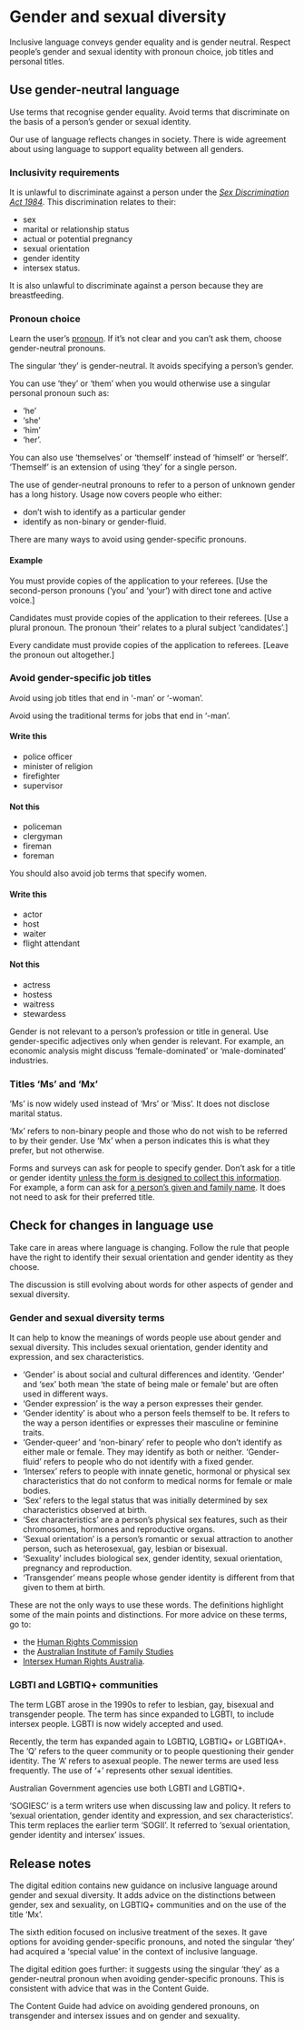 Gender and sexual diversity
===========================

Inclusive language conveys gender equality and is gender neutral. Respect people’s gender and sexual identity with pronoun choice, job titles and personal titles.

Use gender-neutral language
---------------------------

Use terms that recognise gender equality. Avoid terms that discriminate on the basis of a person’s gender or sexual identity.

Our use of language reflects changes in society. There is wide agreement about using language to support equality between all genders.

### Inclusivity requirements

It is unlawful to discriminate against a person under the [_Sex Discrimination Act 1984_](https://www.legislation.gov.au/Series/C2004A02868). This discrimination relates to their:

*   sex
*   marital or relationship status
*   actual or potential pregnancy
*   sexual orientation
*   gender identity
*   intersex status.

It is also unlawful to discriminate against a person because they are breastfeeding.

### Pronoun choice

Learn the user’s [pronoun](/node/131). If it’s not clear and you can’t ask them, choose gender-neutral pronouns.

The singular ‘they’ is gender-neutral. It avoids specifying a person’s gender.

You can use ‘they’ or ‘them’ when you would otherwise use a singular personal pronoun such as:

*   ‘he’
*   ‘she’
*   ‘him’
*   ‘her’.

You can also use ‘themselves’ or ‘themself’ instead of ‘himself’ or ‘herself’. ‘Themself’ is an extension of using ‘they’ for a single person.

The use of gender-neutral pronouns to refer to a person of unknown gender has a long history. Usage now covers people who either:

*   don’t wish to identify as a particular gender
*   identify as non-binary or gender-fluid.

There are many ways to avoid using gender-specific pronouns.

#### Example

You must provide copies of the application to your referees. \[Use the second-person pronouns (‘you’ and ‘your’) with direct tone and active voice.\]

Candidates must provide copies of the application to their referees. \[Use a plural pronoun. The pronoun ‘their’ relates to a plural subject ‘candidates’.\]

Every candidate must provide copies of the application to referees. \[Leave the pronoun out altogether.\]

### Avoid gender-specific job titles

Avoid using job titles that end in ‘-man’ or ‘-woman’.

Avoid using the traditional terms for jobs that end in ‘-man’.

#### Write this

*   police officer
*   minister of religion
*   firefighter
*   supervisor

#### Not this

*   policeman
*   clergyman
*   fireman
*   foreman

You should also avoid job terms that specify women.

#### Write this

*   actor
*   host
*   waiter
*   flight attendant

#### Not this

*   actress
*   hostess
*   waitress
*   stewardess

Gender is not relevant to a person’s profession or title in general. Use gender-specific adjectives only when gender is relevant. For example, an economic analysis might discuss ‘female-dominated’ or ‘male-dominated’ industries.

### Titles ‘Ms’ and ‘Mx’

‘Ms’ is now widely used instead of ‘Mrs’ or ‘Miss’. It does not disclose marital status.

‘Mx’ refers to non-binary people and those who do not wish to be referred to by their gender. Use ‘Mx’ when a person indicates this is what they prefer, but not otherwise.

Forms and surveys can ask for people to specify gender. Don’t ask for a title or gender identity [unless the form is designed to collect this information](/node/177). For example, a form can ask for [a person’s given and family name](/node/59). It does not need to ask for their preferred title.

Check for changes in language use
---------------------------------

Take care in areas where language is changing. Follow the rule that people have the right to identify their sexual orientation and gender identity as they choose.

The discussion is still evolving about words for other aspects of gender and sexual diversity.

### Gender and sexual diversity terms

It can help to know the meanings of words people use about gender and sexual diversity. This includes sexual orientation, gender identity and expression, and sex characteristics.

*   ‘Gender’ is about social and cultural differences and identity. ‘Gender’ and ‘sex’ both mean ‘the state of being male or female’ but are often used in different ways.
*   ‘Gender expression’ is the way a person expresses their gender.
*   ‘Gender identity’ is about who a person feels themself to be. It refers to the way a person identifies or expresses their masculine or feminine traits.
*   ‘Gender-queer’ and ‘non-binary’ refer to people who don’t identify as either male or female. They may identify as both or neither. ‘Gender-fluid’ refers to people who do not identify with a fixed gender.
*   ‘Intersex’ refers to people with innate genetic, hormonal or physical sex characteristics that do not conform to medical norms for female or male bodies.
*   ‘Sex’ refers to the legal status that was initially determined by sex characteristics observed at birth.
*   ‘Sex characteristics’ are a person’s physical sex features, such as their chromosomes, hormones and reproductive organs.
*   ‘Sexual orientation’ is a person’s romantic or sexual attraction to another person, such as heterosexual, gay, lesbian or bisexual.
*   ‘Sexuality’ includes biological sex, gender identity, sexual orientation, pregnancy and reproduction.
*   ‘Transgender’ means people whose gender identity is different from that given to them at birth.

These are not the only ways to use these words. The definitions highlight some of the main points and distinctions. For more advice on these terms, go to:

*   the [Human Rights Commission](https://www.humanrights.gov.au/our-work/lgbti/terminology)
*   the [Australian Institute of Family Studies](https://aifs.gov.au/cfca/publications/lgbtiq-communities)
*   [Intersex Human Rights Australia](https://ihra.org.au/style/).

### LGBTI and LGBTIQ+ communities

The term LGBT arose in the 1990s to refer to lesbian, gay, bisexual and transgender people. The term has since expanded to LGBTI, to include intersex people. LGBTI is now widely accepted and used.

Recently, the term has expanded again to LGBTIQ, LGBTIQ+ or LGBTIQA+. The ‘Q’ refers to the queer community or to people questioning their gender identity. The ‘A’ refers to asexual people. The newer terms are used less frequently. The use of ‘+’ represents other sexual identities.

Australian Government agencies use both LGBTI and LGBTIQ+.

‘SOGIESC’ is a term writers use when discussing law and policy. It refers to ‘sexual orientation, gender identity and expression, and sex characteristics’. This term replaces the earlier term ‘SOGII’. It referred to ‘sexual orientation, gender identity and intersex’ issues.

Release notes
-------------

The digital edition contains new guidance on inclusive language around gender and sexual diversity. It adds advice on the distinctions between gender, sex and sexuality, on LGBTIQ+ communities and on the use of the title ‘Mx’.

The sixth edition focused on inclusive treatment of the sexes. It gave options for avoiding gender-specific pronouns, and noted the singular ‘they’ had acquired a ‘special value’ in the context of inclusive language.

The digital edition goes further: it suggests using the singular ‘they’ as a gender-neutral pronoun when avoiding gender-specific pronouns. This is consistent with advice that was in the Content Guide.

The Content Guide had advice on avoiding gendered pronouns, on transgender and intersex issues and on gender and sexuality.
